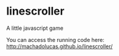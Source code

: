 # linescroller

A little javascript game

You can access the running code here:
http://machadolucas.github.io/linescroller/
